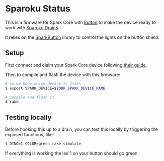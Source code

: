 # Sparoku Status

This is a firmware for Spark Core with [Button](https://www.spark.io/button) to make the device ready to work with [Sparoku Drains](https://github.com/heroku/sparoku-drain).

It relies on the [SparkButton](https://github.com/jenesaisdiq/SparkButton) library to control the lights on the button shield.


## Setup

First connect and claim your Spark Core device following [their guide](http://docs.spark.io/start/).

Then to compile and flash the device with this firmware:

```bash
# so we know which device to flash
$ export SPARK_DEVICE=$YOUR_SPARK_DEVICE_NAME

# compile and flash it
$ rake
```

## Testing locally

Before hooking this up to a drain, you can test this locally by triggering the exposed functions, like:

```bash
$ DYNO=1 COLOR=green rake simulate
```

If everything is working the led 1 on your button should go green.
